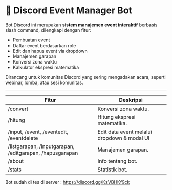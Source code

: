 # 🤖 Discord Event Manager Bot

Bot Discord ini merupakan **sistem manajemen event interaktif** berbasis slash command, dilengkapi dengan fitur:
- Pembuatan event
- Daftar event berdasarkan role
- Edit dan hapus event via dropdown
- Manajemen garapan
- Konversi zona waktu
- Kalkulator ekspresi matematika

Dirancang untuk komunitas Discord yang sering mengadakan acara, seperti webinar, lomba, atau sesi komunitas.

---


| Fitur | Deskripsi |
|-------|-----------|
| /convert| Konversi zona waktu. |
| /hitung | Hitung ekspresi matematika. |
| /input, /event, /eventedit, /eventdelete | Edit data event melalui dropdown & modal UI |
| /listgarapan, /inputgarapan, /editgarapan, /hapusgarapan | Manajemen garapan.|
| /about | Info tentang bot.|
| /stats | Statistik bot.|


Bot sudah di tes di server : https://discord.gg/KzVBHKf9ck
